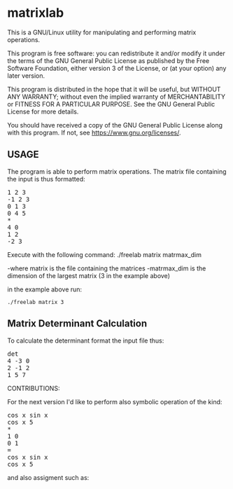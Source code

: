# matrixlab

This is a GNU/Linux utility for manipulating and performing matrix operations.


This program is free software: you can redistribute it and/or modify
it under the terms of the GNU General Public License as published by
the Free Software Foundation, either version 3 of the License, or
(at your option) any later version.

This program is distributed in the hope that it will be useful,
but WITHOUT ANY WARRANTY; without even the implied warranty of
MERCHANTABILITY or FITNESS FOR A PARTICULAR PURPOSE.  See the
GNU General Public License for more details.

You should have received a copy of the GNU General Public License
along with this program. If not, see <https://www.gnu.org/licenses/>.

USAGE
------------------------------
The program is able to perform matrix operations. The matrix file containing the input is thus formatted:

<pre>
1 2 3
-1 2 3
0 1 3
0 4 5
*
4 0
1 2
-2 3
</pre>

Execute with the following command:
	./freelab matrix matrmax_dim

-where matrix is the file containing the matrices
-matrmax_dim is the dimension of the largest matrix (3 in the example above)

in the example above run:

	./freelab matrix 3

Matrix Determinant Calculation
--------------------------------
To calculate the determinant format the input file thus:

<pre>
det
4 -3 0
2 -1 2
1 5 7
</pre>

CONTRIBUTIONS:

For the next version I'd like to perform also symbolic operation of the kind:

<pre>
cos x sin x
cos x 5
*
1 0
0 1
=
cos x sin x
cos x 5
</pre>

and also assigment such as:

<pre
A=
1 1
2 1

B=
5 6
7 8

A*B
</pre>
